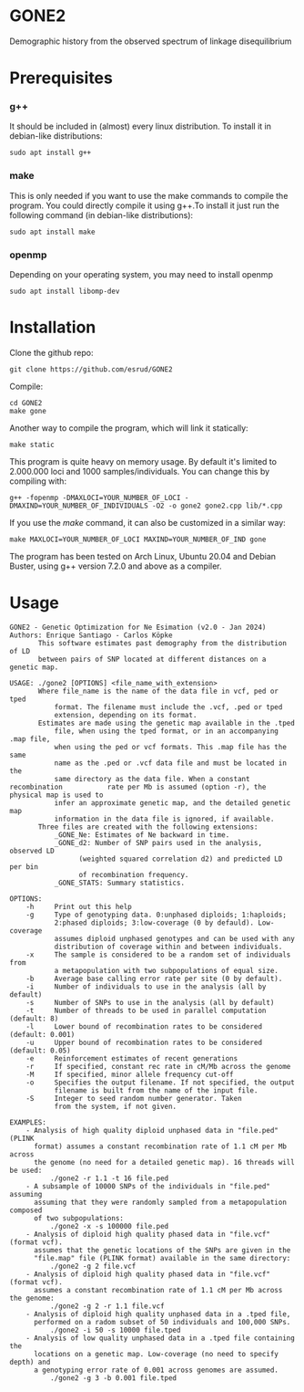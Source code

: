 # GONE2
Demographic history from the observed spectrum of linkage disequilibrium

# Prerequisites
### g++
It should be included in (almost) every linux distribution. To install it in debian-like distributions:
```
sudo apt install g++
```
### make
This is only needed if you want to use the make commands to compile the program. You could directly compile it using g++.To install it just run the following command (in debian-like distributions):
```
sudo apt install make
```
### openmp
Depending on your operating system, you may need to install openmp
```
sudo apt install libomp-dev
```
# Installation
Clone the github repo:
```
git clone https://github.com/esrud/GONE2
```
Compile:
```
cd GONE2
make gone
```
Another way to compile the program, which will link it statically:
```
make static
```
This program is quite heavy on memory usage. By default it's limited to 2.000.000 loci and 1000 samples/individuals. You can change this by compiling with:
```
g++ -fopenmp -DMAXLOCI=YOUR_NUMBER_OF_LOCI -DMAXIND=YOUR_NUMBER_OF_INDIVIDUALS -O2 -o gone2 gone2.cpp lib/*.cpp
```
If you use the *make* command, it can also be customized in a similar way:
```
make MAXLOCI=YOUR_NUMBER_OF_LOCI MAXIND=YOUR_NUMBER_OF_IND gone
```
The program has been tested on Arch Linux, Ubuntu 20.04 and Debian Buster, using g++ version 7.2.0 and above as a compiler.
# Usage
```
GONE2 - Genetic Optimization for Ne Esimation (v2.0 - Jan 2024)
Authors: Enrique Santiago - Carlos Köpke
       This software estimates past demography from the distribution of LD
       between pairs of SNP located at different distances on a genetic map.

USAGE: ./gone2 [OPTIONS] <file_name_with_extension>
       Where file_name is the name of the data file in vcf, ped or tped
           format. The filename must include the .vcf, .ped or tped
           extension, depending on its format.
       Estimates are made using the genetic map available in the .tped
           file, when using the tped format, or in an accompanying .map file,
           when using the ped or vcf formats. This .map file has the same
           name as the .ped or .vcf data file and must be located in the
           same directory as the data file. When a constant recombination           rate per Mb is assumed (option -r), the physical map is used to
           infer an approximate genetic map, and the detailed genetic map
           information in the data file is ignored, if available.
       Three files are created with the following extensions:
           _GONE_Ne: Estimates of Ne backward in time.
           _GONE_d2: Number of SNP pairs used in the analysis, observed LD
                 (weighted squared correlation d2) and predicted LD per bin
                 of recombination frequency.
           _GONE_STATS: Summary statistics.

OPTIONS:
    -h     Print out this help
    -g     Type of genotyping data. 0:unphased diploids; 1:haploids;
           2:phased diploids; 3:low-coverage (0 by defauld). Low-coverage
           assumes diploid unphased genotypes and can be used with any
           distribution of coverage within and between individuals.
    -x     The sample is considered to be a random set of individuals from
           a metapopulation with two subpopulations of equal size.
    -b     Average base calling error rate per site (0 by default).
    -i     Number of individuals to use in the analysis (all by default)
    -s     Number of SNPs to use in the analysis (all by default)
    -t     Number of threads to be used in parallel computation (default: 8)
    -l     Lower bound of recombination rates to be considered (default: 0.001)
    -u     Upper bound of recombination rates to be considered (default: 0.05)
    -e     Reinforcement estimates of recent generations
    -r     If specified, constant rec rate in cM/Mb across the genome
    -M     If specified, minor allele frequency cut-off
    -o     Specifies the output filename. If not specified, the output
           filename is built from the name of the input file.
    -S     Integer to seed random number generator. Taken
           from the system, if not given.

EXAMPLES:
    - Analysis of high quality diploid unphased data in "file.ped" (PLINK
      format) assumes a constant recombination rate of 1.1 cM per Mb across
      the genome (no need for a detailed genetic map). 16 threads will be used:
          ./gone2 -r 1.1 -t 16 file.ped
    - A subsample of 10000 SNPs of the individuals in "file.ped" assuming
      assuming that they were randomly sampled from a metapopulation composed
      of two subpopulations:
          ./gone2 -x -s 100000 file.ped
    - Analysis of diploid high quality phased data in "file.vcf" (format vcf).
      assumes that the genetic locations of the SNPs are given in the
      "file.map" file (PLINK format) available in the same directory:
          ./gone2 -g 2 file.vcf
    - Analysis of diploid high quality phased data in "file.vcf" (format vcf).
      assumes a constant recombination rate of 1.1 cM per Mb across the genome:
          ./gone2 -g 2 -r 1.1 file.vcf
    - Analysis of diploid high quality unphased data in a .tped file,
      performed on a radom subset of 50 individuals and 100,000 SNPs.
          ./gone2 -i 50 -s 10000 file.tped
    - Analysis of low quality unphased data in a .tped file containing the
      locations on a genetic map. Low-coverage (no need to specify depth) and
      a genotyping error rate of 0.001 across genomes are assumed.
          ./gone2 -g 3 -b 0.001 file.tped
```
